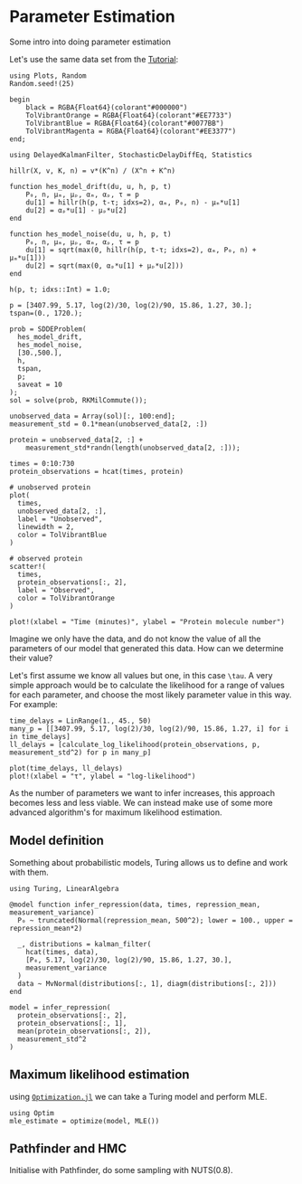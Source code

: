 # Parameter Estimation

Some intro into doing parameter estimation

Let's use the same data set from the [Tutorial](@ref):

```@example parameter-estimation
using Plots, Random
Random.seed!(25)

begin
    black = RGBA{Float64}(colorant"#000000")
    TolVibrantOrange = RGBA{Float64}(colorant"#EE7733")
    TolVibrantBlue = RGBA{Float64}(colorant"#0077BB")
    TolVibrantMagenta = RGBA{Float64}(colorant"#EE3377")
end;

using DelayedKalmanFilter, StochasticDelayDiffEq, Statistics

hillr(X, v, K, n) = v*(K^n) / (X^n + K^n)

function hes_model_drift(du, u, h, p, t)
    P₀, n, μₘ, μₚ, αₘ, αₚ, τ = p
    du[1] = hillr(h(p, t-τ; idxs=2), αₘ, P₀, n) - μₘ*u[1]
    du[2] = αₚ*u[1] - μₚ*u[2]
end

function hes_model_noise(du, u, h, p, t)
    P₀, n, μₘ, μₚ, αₘ, αₚ, τ = p
    du[1] = sqrt(max(0, hillr(h(p, t-τ; idxs=2), αₘ, P₀, n) + μₘ*u[1]))
    du[2] = sqrt(max(0, αₚ*u[1] + μₚ*u[2]))
end

h(p, t; idxs::Int) = 1.0;

p = [3407.99, 5.17, log(2)/30, log(2)/90, 15.86, 1.27, 30.];
tspan=(0., 1720.);

prob = SDDEProblem(
  hes_model_drift,
  hes_model_noise,
  [30.,500.],
  h,
  tspan,
  p;
  saveat = 10
);
sol = solve(prob, RKMilCommute());

unobserved_data = Array(sol)[:, 100:end];
measurement_std = 0.1*mean(unobserved_data[2, :])

protein = unobserved_data[2, :] + 
    measurement_std*randn(length(unobserved_data[2, :]));

times = 0:10:730
protein_observations = hcat(times, protein)

# unobserved protein
plot(
  times,
  unobserved_data[2, :],
  label = "Unobserved",
  linewidth = 2,
  color = TolVibrantBlue
)

# observed protein
scatter!(
  times,
  protein_observations[:, 2],
  label = "Observed",
  color = TolVibrantOrange
)

plot!(xlabel = "Time (minutes)", ylabel = "Protein molecule number")
```

Imagine we only have the data, and do not know the value of all the parameters of our model that generated this data. How can we determine their value?

Let's first assume we know all values but one, in this case ``\tau``. A very simple approach would be to calculate the likelihood for a range of values for each parameter, and choose the most likely parameter value in this way. For example:

```@example parameter-estimation
time_delays = LinRange(1., 45., 50)
many_p = [[3407.99, 5.17, log(2)/30, log(2)/90, 15.86, 1.27, i] for i in time_delays]
ll_delays = [calculate_log_likelihood(protein_observations, p, measurement_std^2) for p in many_p]

plot(time_delays, ll_delays)
plot!(xlabel = "τ", ylabel = "log-likelihood")
```

As the number of parameters we want to infer increases, this approach becomes less and less viable. We can instead make use of some more advanced algorithm's for maximum likelihood estimation.

## Model definition

Something about probabilistic models, Turing allows us to define and work with them.

```@example parameter-estimation
using Turing, LinearAlgebra

@model function infer_repression(data, times, repression_mean, measurement_variance)
  P₀ ~ truncated(Normal(repression_mean, 500^2); lower = 100., upper = repression_mean*2)
  
  _, distributions = kalman_filter(
    hcat(times, data),
    [P₀, 5.17, log(2)/30, log(2)/90, 15.86, 1.27, 30.],
    measurement_variance
  )
  data ~ MvNormal(distributions[:, 1], diagm(distributions[:, 2]))
end

model = infer_repression(
  protein_observations[:, 2],
  protein_observations[:, 1],
  mean(protein_observations[:, 2]),
  measurement_std^2
)
```

## Maximum likelihood estimation

using [`Optimization.jl`](http://optimization.sciml.ai/stable/) we can take a Turing model and perform MLE.

```@example parameter-estimation
using Optim
mle_estimate = optimize(model, MLE())
```

## Pathfinder and HMC

Initialise with Pathfinder, do some sampling with NUTS(0.8).
